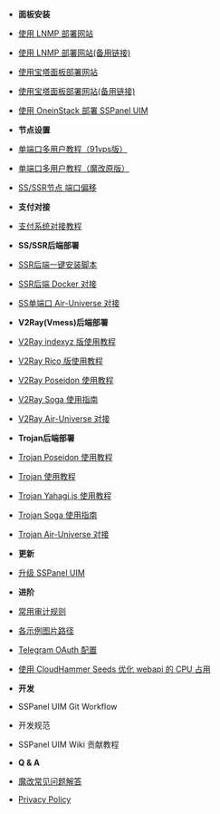 - **面板安装**
- [使用 LNMP 部署网站](https://blog.anank.ke/w/SSPanel_with_LNMP)
- [使用 LNMP 部署网站(备用链接)](https://web.archive.org/web/20201128181013/https://blog.anank.ke/w/SSPanel_with_LNMP)
- [使用宝塔面板部署网站](https://blog.anank.ke/w/SSPanel_with_DROP_DATABASE_BT)
- [使用宝塔面板部署网站(备用链接)](https://web.archive.org/web/20201128180515/https://blog.anank.ke/w/SSPanel_with_DROP_DATABASE_BT)
- [使用 OneinStack 部署 SSPanel UIM](install-using-oneinstack)

- **节点设置**
- [单端口多用户教程（91vps版）](ssrmu-setup-91vps)
- [单端口多用户教程（魔改原版）](ssrmu-setup-zj)
- [SS/SSR节点 端口偏移](ssrmu_port_migration)

- **支付对接**
- [支付系统对接教程](setup-payment-gateway)

- **SS/SSR后端部署**
- [SSR后端一键安装脚本](turnkey-install-for-ssr-node)
- [SSR后端 Docker 对接](ssrmu-docker)
- [SS单端口 Air-Universe 对接](air-universe)

- **V2Ray(Vmess)后端部署**
- [V2Ray indexyz 版使用教程](v2ray-indexyz)
- [V2Ray Rico 版使用教程](v2ray-rico)
- [V2Ray Poseidon 使用教程](https://poseidon-gfw.cc/shi-yong-v2ray-poseidon/v2ray-poseidon-with-sspanel)
- [V2Ray Soga 使用指南](v2ray-soga)
- [V2Ray Air-Universe 对接](air-universe)

- **Trojan后端部署**
- [Trojan Poseidon 使用教程](https://poseidon-gfw.cc/shi-yong-trojan-poseidon/with-sspanel)
- [Trojan 使用教程](trojan-du5)
- [Trojan Yahagi.js 使用教程](trojan-cluster)
- [Trojan Soga 使用指南](trojan-soga)
- [Trojan Air-Universe 对接](air-universe)

- **更新**
- [升级 SSPanel UIM](update)

- **进阶**
- [常用审计规则](useful-detect-rules)
- [各示例图片路径](imgs-dir)
- [Telegram OAuth 配置](setup-telegram-oauth)
- [使用 CloudHammer Seeds 优化 webapi 的 CPU 占用](use-cloudhammer-seeds-as-webapi)

- **开发**
- SSPanel UIM Git Workflow
- 开发规范
- SSPanel UIM Wiki 贡献教程

- **Q & A**
- [魔改常见问题解答](q-and-a)
- [Privacy Policy](privacy-policy)
